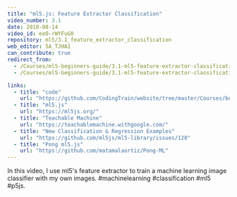 ```yaml
---
title: "ml5.js: Feature Extractor Classification"
video_number: 3.1
date: 2018-08-14
video_id: eeO-rWYFuG0
repository: ml5/3.1_feature_extractor_classification
web_editor: 5A_TJHA1
can_contribute: true
redirect_from:
  - /Courses/ml5-beginners-guide/3.1-ml5-feature-extractor-classification
  - /Courses/ml5-beginners-guide/3.1-ml5-feature-extractor-classification.html

links:
  - title: "code"
    url: "https://github.com/CodingTrain/website/tree/master/Courses/beginner_ml5"
  - title: "ml5.js"
    url: "https://ml5js.org/"
  - title: "Teachable Machine"
    url: "https://teachablemachine.withgoogle.com/"
  - title: "New Classification & Regression Examples"
    url: "https://github.com/ml5js/ml5-library/issues/128"
  - title: "Pong ml5.js"
    url: "https://github.com/matamalaortiz/Pong-ML"
---
```


In this video, I use ml5's feature extractor to train a machine learning image classifier with my own images. #machinelearning #classification #ml5 #p5js.